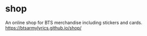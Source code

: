 # shop
An online shop for BTS merchandise including stickers and cards.
https://btsarmylyrics.github.io/shop/
